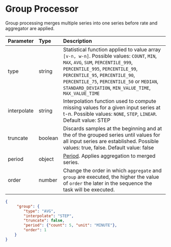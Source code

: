 # Group Processor

Group processing merges multiple series into one series before rate and aggregator are applied.

| **Parameter** | **Type** | **Description**  |
|:---|:---|:---|
| type          | string          | Statistical function applied to value array `[v-n, w-n]`. Possible values: `COUNT`, `MIN`, `MAX`, `AVG`, `SUM`, `PERCENTILE_999`, `PERCENTILE_995`, `PERCENTILE_99`, `PERCENTILE_95`, `PERCENTILE_90`, `PERCENTILE_75`, `PERCENTILE_50` or `MEDIAN`, `STANDARD_DEVIATION`, `MIN_VALUE_TIME`, `MAX_VALUE_TIME` |
| interpolate   | string           | Interpolation function used to compute missing values for a given input series at t-n. Possible values: `NONE`, `STEP`, `LINEAR`. Default value: STEP |
| truncate      | boolean           | Discards samples at the beginning and at the of the grouped series until values for all input series are established. Possible values: true, false. Default value: false  |
| period      | object           | [Period](period.md). Applies aggregation to merged series.  |
| order         | number           | Change the order in which `aggregate` and `group` are executed, the higher the value of `order` the later in the sequence the task will be executed.   |

```json
{   
     "group": {
        "type": "AVG",
        "interpolate": "STEP",
        "truncate": false,
        "period": {"count": 5, "unit": "MINUTE"},
        "order": 1
    }
}
